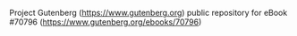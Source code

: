 Project Gutenberg (https://www.gutenberg.org) public repository for
eBook #70796 (https://www.gutenberg.org/ebooks/70796)
